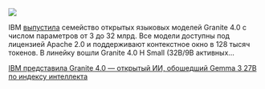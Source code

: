 <!--2025-10-02 14:20:36-->
<div class="yb">
  <div class="rss habr"><img src="https://habrastorage.org/getpro/habr/upload_files/a5d/62d/b05/a5d62db0513ba0d74a78a71321fcf389.jpeg" /><p>IBM <a href="https://x.com/ArtificialAnlys/status/1973746432692936963" rel="noopener noreferrer nofollow">выпустила</a> семейство открытых языковых моделей Granite 4.0 с числом параметров от 3 до 32 млрд. Все модели доступны под лицензией Apache 2.0 и поддерживают контекстное окно в 128 тысяч токенов. В линейку вошли Granite 4.0 H Small (32B/9B активных... <p class="titl"><a href="https://habr.com/ru/news/952906/?utm_source=habrahabr&utm_medium=rss&utm_campaign=952906">IBM представила Granite 4.0 — открытый ИИ, обошедший Gemma 3 27B по индексу интеллекта</a></p></div>
</div>
